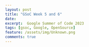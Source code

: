 ```yaml
---
layout: post
title: "GSoC Week 5 and 6"
date:
excerpt:  Google Summer of Code 2023
tags: [gsoc, Google, OpenSource]
feature: /assets/img/Unknown.png
comments: true
---
```

